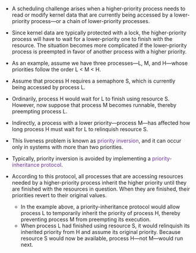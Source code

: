 
- A scheduling challenge arises when a higher-priority process needs to read or modify kernel data that are currently being accessed by a lower-priority process—or a chain of lower-priority processes. 
- Since kernel data are typically protected with a lock, the higher-priority process will have to wait for a lower-priority one to finish with the resource. The situation becomes more complicated if the lower-priority process is preempted in favor of another process with a higher priority.

- As an example, assume we have three processes—L, M, and H—whose priorities follow the order L < M < H. 
- Assume that process H requires a semaphore S, which is currently being accessed by process L. 
- Ordinarily, process H would wait for L to finish using resource S. However, now suppose that process M becomes runnable, thereby preempting process L. 
- Indirectly, a process with a lower priority—process M—has affected how long process H must wait for L to relinquish resource S. 

- This liveness problem is known as <span style="color:rgb(112, 48, 160)">priority inversion</span>, and it can occur only in systems with more than two priorities. 
- Typically, priority inversion is avoided by implementing a <span style="color:rgb(112, 48, 160)">priority-inheritance protocol</span>. 
- According to this protocol, all processes that are accessing resources needed by a higher-priority process inherit the higher priority until they are finished with the resources in question. When they are finished, their priorities revert to their original values. 
	- In the example above, a priority-inheritance protocol would allow process L to temporarily inherit the priority of process H, thereby preventing process M from preempting its execution. 
	- When process L had finished using resource S, it would relinquish its inherited priority from H and assume its original priority. Because resource S would now be available, process H—not M—would run next.